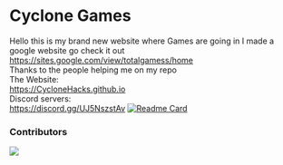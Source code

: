 # Cyclone Games
Hello this is my brand new website where Games are going in
I made a google website go check it out <link>https://sites.google.com/view/totalgamess/home</link>
<br>Thanks to the people helping me on my repo
<br>The Website:
<br><link>https://CycloneHacks.github.io</link>
<br>Discord servers:
<br><link>https://discord.gg/UJ5NszstAv</link>
[![Readme Card](https://github-readme-stats.vercel.app/api/pin/?username=CycloneHacks&repo=github-readme-stats)](https://github.com/CycloneHacks/github-readme-stats)

### Contributors 
<img src="https://contrib.rocks/image?repo=CycloneHacks/CycloneHacks.github.io" />
